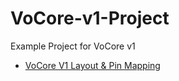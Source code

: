 # VoCore-v1-Project
Example Project for VoCore v1

- [VoCore V1 Layout & Pin Mapping](https://vocore.io/v1.html)
